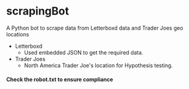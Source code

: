 # scrapingBot
A Python bot to scrape data from Letterboxd data and Trader Joes geo locations
- Letterboxd
  * Used embedded JSON to get the required data.
- Trader Joes
  * North America Trader Joe's location for Hypothesis testing. 
#### Check the robot.txt to ensure compliance
